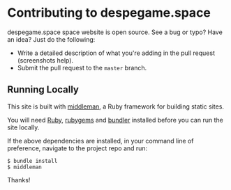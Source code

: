 # Contributing to despegame.space

despegame.space space website is open source. See a bug or typo? Have an
idea? Just do the following:

* Write a detailed description of what you're adding in the pull request
  (screenshots help).
* Submit the pull request to the `master` branch.

## Running Locally

This site is built with [middleman](http://middlemanapp.com), a Ruby
framework for building static sites.

You will need [Ruby](https://www.ruby-lang.org/en/downloads/),
[rubygems](http://rubygems.org/) and [bundler](http://bundler.io/)
installed before you can run the site locally.

If the above dependencies are installed, in your command line of
preference, navigate to the project repo and run:

```shell
$ bundle install
$ middleman
```

Thanks!
